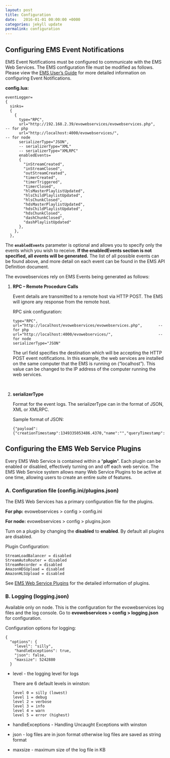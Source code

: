 ```yaml
---
layout: post
title: Configuration
date:   2016-01-01 00:00:00 +0000
categories: jekyll update
permalink: configuration
---
```


## Configuring EMS Event Notifications

EMS Event Notifications must be configured to communicate with the EMS Web Services. The EMS configuration file must be modified as follows. Please view the [EMS User’s Guide](http://docs.evostream.com/ems_user_guide/table_of_contents) for more detailed information on configuring Event Notifications.

**config.lua:**

``` 
eventLogger= 
{
  sinks=
  { 
    {
      type="RPC", 
      url="http://192.168.2.39/evowebservices/evowebservices.php",    -- for php
      url="http://localhost:4000/evowebservices/",                    -- for node       
      serializerType="JSON",
      -- serializerType="XML" 
      -- serializerType="XMLRPC"
      enabledEvents= 
      { 
		"inStreamCreated",
		"inStreamClosed",
		"outStreamCreated",
		"timerCreated",
		"timerTriggered",
		"timerClosed",						
		"hlsMasterPlaylistUpdated",
		"hlsChildPlaylistUpdated",
		"hlsChunkClosed",
		"hdsMasterPlaylistUpdated",
		"hdsChildPlaylistUpdated",
		"hdsChunkClosed",
		"dashChunkClosed",
		"dashPlaylistUpdated"	
      }, 
    }, 
  }, 
```



The **`enabledEvents`** parameter is optional and allows you to specify only the events which you wish to receive. **If the enabledEvents section is not specified, all events will be generated.** The list of all possible events can be found above, and more detail on each event can be found in the EMS API Definition document.

The evowebservices rely on EMS Events being generated as follows:

1. **RPC – Remote Procedure Calls**
   
   Event details are transmitted to a remote host via HTTP POST. The EMS will ignore any response from the remote host.
   
   RPC sink configuration:
   
   ``` 
   type="RPC",
   url="http://localhost/evowebservices/evowebservices.php",       -- for php
   url="http://localhost:4000/evowebservices/",                    -- for node     
   serializerType="JSON" 
   ```
   
   The url field specifies the destination which will be accepting the HTTP POST event notifications. In this example, the web services are installed on the same computer that the EMS is running on (“localhost”). This value can be changed to the IP address of the computer running the web services.
   
   ​
   
2. **serializerType**
   
   Format for the event logs. The serializerType can in the format of JSON, XML or XMLRPC. 
   
   Sample format of JSON:
   
   ``` 
   {"payload":{"creationTimestamp":1349335053486.4370,"name":"","queryTimestamp":1349335053487.4370,"type":"NR","uniqueId":1,"upTime":1.0000},"type":"streamCreated"}
   ```





## Configuring the EMS Web Service Plugins

Every EMS Web Service is contained within a “**plugin**". Each plugin can be enabled or disabled, effectively turning on and off each web service. The EMS Web Service system allows many Web Service Plugins to be active at one time, allowing users to create an entire suite of features.

### A. Configuration file (config.ini/plugins.json)

The EMS Web Services has a primary configuration file for the plugins.

**For php:**  evowebservices > config > config.ini

**For node:** evowebservices > config > plugins.json

Turn on a plugin by changing the **disabled** to **enabled**. By default all plugins are disabled.

Plugin Configuration:

``` 
StreamLoadBalancer = disabled 
StreamAutoRouter = disabled
StreamRecorder = disabled
AmazonHDSUpload = disabled
AmazonHLSUpload = disabled 
```

See [EMS Web Service Plugins](http://docs.evostream.com/ems_web_services_user_guide/ems_web_services_plugins) for the detailed information of plugins.



### B. Logging (logging.json)

Available only on node. This is the configuration for the evowebservices log files and the log console. Go to **evowebservices > config > logging.json** for configuration.

Configuration options for logging:

``` 
{
  "options": {
    "level": "silly",    
    "handleExceptions": true,
    "json": false,
    "maxsize": 5242880
  }
```

- level - the logging level for logs
  
  There are 6 default levels in winston: 
  
  ``` 
  level 0 = silly (lowest)
  level 1 = debug
  level 2 = verbose
  level 3 = info
  level 4 = warn
  level 5 = error (highest)
  ```
  
- handleExceptions - Handling Uncaught Exceptions with winston
  
- json - log files are in json format otherwise log files are saved as string format
  
- maxsize - maximum size of the log file in KB